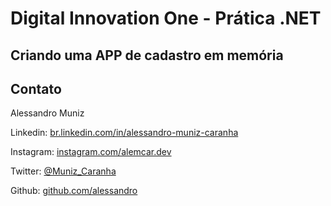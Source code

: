# Digital Innovation One - Prática .NET

## Criando uma APP de cadastro em memória

## Contato

Alessandro Muniz

Linkedin:  [br.linkedin.com/in/alessandro-muniz-caranha](http://br.linkedin.com/in/alessandro-muniz-caranha)

Instagram:  [instagram.com/alemcar.dev](https://instagram.com/alemcar.dev)

Twitter:  [@Muniz_Caranha](https://twitter.com/alemcar.dev)

Github:  [github.com/alessandro](https://github.com/Alessandro1979-itac)
